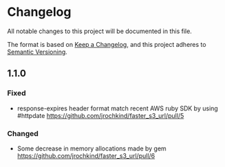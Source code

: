 # Changelog

All notable changes to this project will be documented in this file.

The format is based on [Keep a Changelog](https://keepachangelog.com/en/1.0.0/),
and this project adheres to [Semantic Versioning](https://semver.org/spec/v2.0.0.html).

## 1.1.0

### Fixed

- response-expires header format match recent AWS ruby SDK by using #httpdate https://github.com/jrochkind/faster_s3_url/pull/5


### Changed

- Some decrease in memory allocations made by gem https://github.com/jrochkind/faster_s3_url/pull/6
